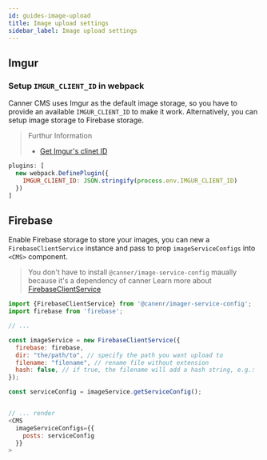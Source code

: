 ```yaml
---
id: guides-image-upload
title: Image upload settings
sidebar_label: Image upload settings
---
```


## Imgur

### Setup `IMGUR_CLIENT_ID` in webpack

 Canner CMS uses Imgur as the default image storage, so you have to provide an available `IMGUR_CLIENT_ID` to make it work. Alternatively, you can setup image storage to Firebase storage.

> Furthur Information
> - [Get Imgur's clinet ID](https://api.imgur.com/#registerapp)

```js
plugins: [
  new webpack.DefinePlugin({
    IMGUR_CLIENT_ID: JSON.stringify(process.env.IMGUR_CLIENT_ID)
  })
]
```

## Firebase

Enable Firebase storage to store your images, you can new a `FirebaseClientService` instance and pass to prop `imageServiceConfigs` into `<CMS>` component.

> You don't have to install `@canner/image-service-config` maually because it's a dependency of canner
> Learn more about [FirebaseClientService](https://github.com/Canner/image-service-config#firebaseclientservice-firebase-js-sdk)

```js
import {FirebaseClientService} from '@canenr/imager-service-config';
import firebase from 'firebase';

// ... 

const imageService = new FirebaseClientService({
  firebase: firebase,
  dir: "the/path/to", // specify the path you want upload to 
  filename: "filename", // rename file without extension
  hash: false, // if true, the filename will add a hash string, e.g.: `filename-${hash}.jpg`
});

const serviceConfig = imageService.getServiceConfig();


// ... render
<CMS
  imageServiceConfigs={{
    posts: serviceConfig
  }}
>

```